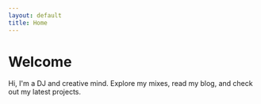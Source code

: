 ```yaml
---
layout: default
title: Home
---
```


# Welcome

Hi, I'm a DJ and creative mind. Explore my mixes, read my blog, and check out my latest projects.
